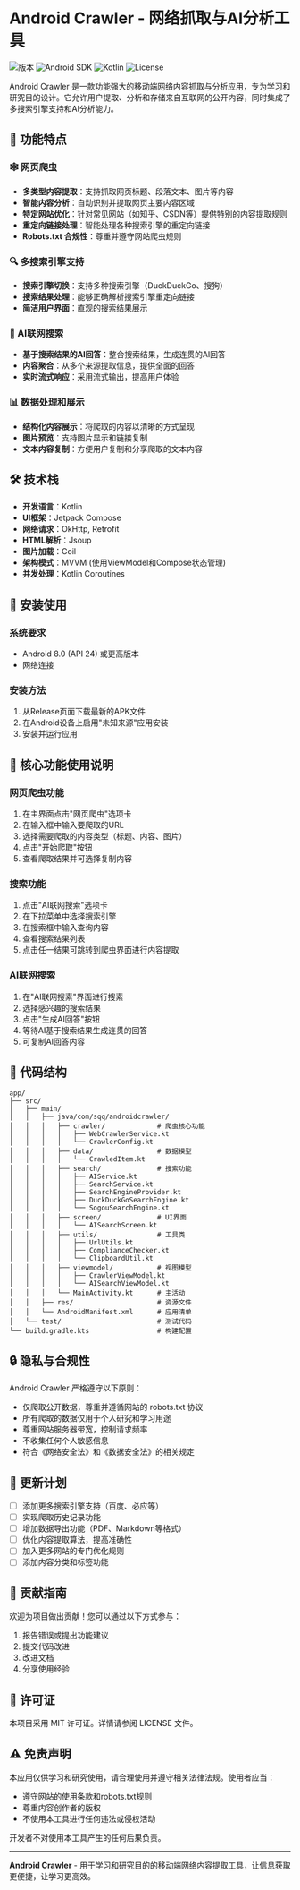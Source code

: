 # Android Crawler - 网络抓取与AI分析工具

![版本](https://img.shields.io/badge/版本-1.0-blue)
![Android SDK](https://img.shields.io/badge/Android%20SDK-35-green)
![Kotlin](https://img.shields.io/badge/Kotlin-1.8.10-orange)
![License](https://img.shields.io/badge/许可-MIT-lightgrey)

Android Crawler 是一款功能强大的移动端网络内容抓取与分析应用，专为学习和研究目的设计。它允许用户提取、分析和存储来自互联网的公开内容，同时集成了多搜索引擎支持和AI分析能力。

## 📱 功能特点

### 🕸️ 网页爬虫
- **多类型内容提取**：支持抓取网页标题、段落文本、图片等内容
- **智能内容分析**：自动识别并提取网页主要内容区域
- **特定网站优化**：针对常见网站（如知乎、CSDN等）提供特别的内容提取规则
- **重定向链接处理**：智能处理各种搜索引擎的重定向链接
- **Robots.txt 合规性**：尊重并遵守网站爬虫规则

### 🔍 多搜索引擎支持
- **搜索引擎切换**：支持多种搜索引擎（DuckDuckGo、搜狗）
- **搜索结果处理**：能够正确解析搜索引擎重定向链接
- **简洁用户界面**：直观的搜索结果展示

### 🤖 AI联网搜索
- **基于搜索结果的AI回答**：整合搜索结果，生成连贯的AI回答
- **内容聚合**：从多个来源提取信息，提供全面的回答
- **实时流式响应**：采用流式输出，提高用户体验

### 📊 数据处理和展示
- **结构化内容展示**：将爬取的内容以清晰的方式呈现
- **图片预览**：支持图片显示和链接复制
- **文本内容复制**：方便用户复制和分享爬取的文本内容

## 🛠️ 技术栈

- **开发语言**：Kotlin
- **UI框架**：Jetpack Compose
- **网络请求**：OkHttp, Retrofit
- **HTML解析**：Jsoup
- **图片加载**：Coil
- **架构模式**：MVVM (使用ViewModel和Compose状态管理)
- **并发处理**：Kotlin Coroutines

## 📲 安装使用

### 系统要求
- Android 8.0 (API 24) 或更高版本
- 网络连接

### 安装方法
1. 从Release页面下载最新的APK文件
2. 在Android设备上启用"未知来源"应用安装
3. 安装并运行应用

## 🚀 核心功能使用说明

### 网页爬虫功能
1. 在主界面点击"网页爬虫"选项卡
2. 在输入框中输入要爬取的URL
3. 选择需要爬取的内容类型（标题、内容、图片）
4. 点击"开始爬取"按钮
5. 查看爬取结果并可选择复制内容

### 搜索功能
1. 点击"AI联网搜索"选项卡
2. 在下拉菜单中选择搜索引擎
3. 在搜索框中输入查询内容
4. 查看搜索结果列表
5. 点击任一结果可跳转到爬虫界面进行内容提取

### AI联网搜索
1. 在"AI联网搜索"界面进行搜索
2. 选择感兴趣的搜索结果
3. 点击"生成AI回答"按钮
4. 等待AI基于搜索结果生成连贯的回答
5. 可复制AI回答内容

## 📝 代码结构

```
app/
├── src/
│   ├── main/
│   │   ├── java/com/sqq/androidcrawler/
│   │   │   ├── crawler/             # 爬虫核心功能
│   │   │   │   ├── WebCrawlerService.kt
│   │   │   │   └── CrawlerConfig.kt
│   │   │   ├── data/                # 数据模型
│   │   │   │   └── CrawledItem.kt
│   │   │   ├── search/              # 搜索功能
│   │   │   │   ├── AIService.kt
│   │   │   │   ├── SearchService.kt
│   │   │   │   ├── SearchEngineProvider.kt
│   │   │   │   ├── DuckDuckGoSearchEngine.kt
│   │   │   │   └── SogouSearchEngine.kt
│   │   │   ├── screen/              # UI界面
│   │   │   │   └── AISearchScreen.kt
│   │   │   ├── utils/               # 工具类
│   │   │   │   ├── UrlUtils.kt
│   │   │   │   ├── ComplianceChecker.kt
│   │   │   │   └── ClipboardUtil.kt
│   │   │   ├── viewmodel/           # 视图模型
│   │   │   │   ├── CrawlerViewModel.kt
│   │   │   │   └── AISearchViewModel.kt
│   │   │   └── MainActivity.kt      # 主活动
│   │   ├── res/                     # 资源文件
│   │   └── AndroidManifest.xml      # 应用清单
│   └── test/                        # 测试代码
└── build.gradle.kts                 # 构建配置
```

## 🔒 隐私与合规性

Android Crawler 严格遵守以下原则：
- 仅爬取公开数据，尊重并遵循网站的 robots.txt 协议
- 所有爬取的数据仅用于个人研究和学习用途
- 尊重网站服务器带宽，控制请求频率
- 不收集任何个人敏感信息
- 符合《网络安全法》和《数据安全法》的相关规定

## 🔄 更新计划

- [ ] 添加更多搜索引擎支持（百度、必应等）
- [ ] 实现爬取历史记录功能
- [ ] 增加数据导出功能（PDF、Markdown等格式）
- [ ] 优化内容提取算法，提高准确性
- [ ] 加入更多网站的专门优化规则
- [ ] 添加内容分类和标签功能

## 🤝 贡献指南

欢迎为项目做出贡献！您可以通过以下方式参与：
1. 报告错误或提出功能建议
2. 提交代码改进
3. 改进文档
4. 分享使用经验

## 📃 许可证

本项目采用 MIT 许可证。详情请参阅 LICENSE 文件。

## ⚠️ 免责声明

本应用仅供学习和研究使用，请合理使用并遵守相关法律法规。使用者应当：
- 遵守网站的使用条款和robots.txt规则
- 尊重内容创作者的版权
- 不使用本工具进行任何违法或侵权活动

开发者不对使用本工具产生的任何后果负责。

---

**Android Crawler** - 用于学习和研究目的的移动端网络内容提取工具，让信息获取更便捷，让学习更高效。
